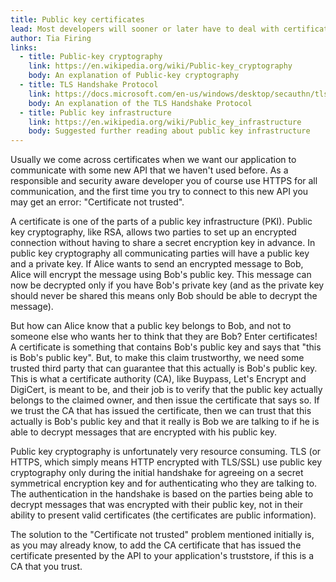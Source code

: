 ```yaml
---
title: Public key certificates
lead: Most developers will sooner or later have to deal with certificates. But what is a certificate, really? It's got something to do with authentication, right..? In this post we will try to explain what a certificate actually is! 
author: Tia Firing
links:
  - title: Public-key cryptography
    link: https://en.wikipedia.org/wiki/Public-key_cryptography
    body: An explanation of Public-key cryptography
  - title: TLS Handshake Protocol
    link: https://docs.microsoft.com/en-us/windows/desktop/secauthn/tls-handshake-protocol
    body: An explanation of the TLS Handshake Protocol
  - title: Public key infrastructure
    link: https://en.wikipedia.org/wiki/Public_key_infrastructure
    body: Suggested further reading about public key infrastructure
---
```


Usually we come across certificates when we want our application to communicate with some new API that we haven't used before. As a responsible and security aware developer you of course use HTTPS for all communication, and the first time you try to connect to this new API you may get an error: "Certificate not trusted".  

A certificate is one of the parts of a public key infrastructure (PKI). Public key cryptography, like RSA, allows two parties to set up an encrypted connection without having to share a secret encryption key in advance. In public key cryptography all communicating parties will have a public key and a private key. If Alice wants to send an encrypted message to Bob, Alice will encrypt the message using Bob's public key. This message can now be decrypted only if you have Bob's private key (and as the private key should never be shared this means only Bob should be able to decrypt the message). 

But how can Alice know that a public key belongs to Bob, and not to someone else who wants her to think that they are Bob? Enter certificates! A certificate is something that contains Bob's public key and says that "this is Bob's public key". But, to make this claim trustworthy, we need some trusted third party that can guarantee that this actually is Bob's public key. This is what a certificate authority (CA), like Buypass, Let's Encrypt and DigiCert, is meant to be, and their job is to verify that the public key actually belongs to the claimed owner, and then issue the certificate that says so. If we trust the CA that has issued the certificate, then we can trust that this actually is Bob's public key and that it really is Bob we are talking to if he is able to decrypt messages that are encrypted with his public key. 

Public key cryptography is unfortunately very resource consuming. TLS (or HTTPS, which simply means HTTP encrypted with TLS/SSL) use public key cryptography only during the initial handshake for agreeing on a secret symmetrical encryption key and for authenticating who they are talking to. The authentication in the handshake is based on the parties being able to decrypt messages that was encrypted with their public key, not in their ability to present valid certificates (the certificates are public information). 

The solution to the "Certificate not trusted" problem mentioned initially is, as you may already know, to add the CA certificate that has issued the certificate presented by the API to your application's truststore, if this is a CA that you trust. 
